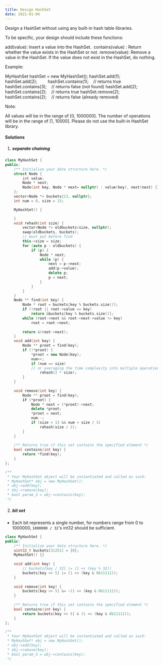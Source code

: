 ```yaml
---
title: Design HashSet
date: 2021-01-04
---
```

Design a HashSet without using any built-in hash table libraries.

To be specific, your design should include these functions:

add(value): Insert a value into the HashSet. 
contains(value) : Return whether the value exists in the HashSet or not.
remove(value): Remove a value in the HashSet. If the value does not exist in the HashSet, do nothing.

Example:

MyHashSet hashSet = new MyHashSet();
hashSet.add(1);         
hashSet.add(2);         
hashSet.contains(1);    // returns true
hashSet.contains(3);    // returns false (not found)
hashSet.add(2);          
hashSet.contains(2);    // returns true
hashSet.remove(2);          
hashSet.contains(2);    // returns false (already removed)

Note:

All values will be in the range of [0, 1000000].
The number of operations will be in the range of [1, 10000].
Please do not use the built-in HashSet library.

#### Solutions

1. ##### separate chaining

```cpp
class MyHashSet {
public:
    /** Initialize your data structure here. */
    struct Node {
        int value;
        Node * next;
        Node(int key, Node * next= nullptr) : value(key), next(next) {}
    };
    vector<Node *> buckets{13, nullptr};
    int num = 0, size = 13;

    MyHashSet() {

    }
    void rehash(int size) {
        vector<Node *> oldbuckets(size, nullptr);
        swap(oldbuckets, buckets);
        // must put before find
        this->size = size;
        for (auto p : oldbuckets) {
            if (p) {
                Node * next;
                while (p) {
                    next = p->next;
                    add(p->value);
                    delete p;
                    p = next;
                }
            }
        }
    }
    Node ** find(int key) {
        Node * root = buckets[key % buckets.size()];
        if (!root || root->value == key)
            return &buckets[key % buckets.size()];
        while (root->next && root->next->value != key)
            root = root->next;
        
        return &(root->next);
    }
    void add(int key) {
        Node ** proot = find(key);
        if (!*proot) {
            *proot = new Node(key);
            num++;
            if (num == size)
            // or averaging the time complexity into multiple operations
                rehash(2 * size);
        }
    }
    
    void remove(int key) {
        Node ** proot = find(key);
        if (*proot) {
            Node * next = (*proot)->next;
            delete *proot;
            *proot = next;
            num--;
            if (size > 13 && num < size / 3)
                rehash(size / 2);
        }
    }
    
    /** Returns true if this set contains the specified element */
    bool contains(int key) {
        return *find(key);
    }
};

/**
 * Your MyHashSet object will be instantiated and called as such:
 * MyHashSet* obj = new MyHashSet();
 * obj->add(key);
 * obj->remove(key);
 * bool param_3 = obj->contains(key);
 */
```

2. ##### bit set

- Each bit represents a single number, for numbers range from 0 to 1000000, `1000000 / 32`'s int32 should be sufficient.

```cpp
class MyHashSet {
public:
    /** Initialize your data structure here. */
    uint32_t buckets[31251] = {0};
    MyHashSet() {}
    
    void add(int key) {
        // buckets[key / 32] |= (1 << (key % 32))
        buckets[key >> 5] |= (1 << (key & 0b11111));
    }
    
    void remove(int key) {
        buckets[key >> 5] &= ~(1 << (key & 0b11111));
    }
    
    /** Returns true if this set contains the specified element */
    bool contains(int key) {
        return buckets[key >> 5] & (1 << (key & 0b11111));
    }
};

/**
 * Your MyHashSet object will be instantiated and called as such:
 * MyHashSet* obj = new MyHashSet();
 * obj->add(key);
 * obj->remove(key);
 * bool param_3 = obj->contains(key);
 */
```
